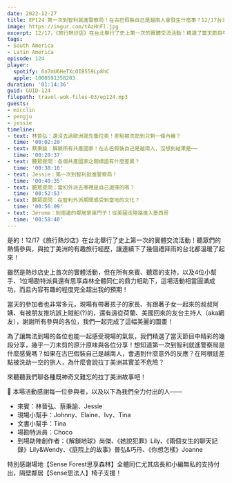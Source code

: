 ```yaml
---
date: 2022-12-27
title: EP124 第一次到智利就進警察局！在古巴假裝自己是越南人會發生什麼事？12/17台北場精華 ft. 林晉弘、蔡秉諭、Jessie
image: https://imgur.com/tAzHnFl.jpg
excerpt: 12/17，《旅行熱炒店》在台北舉行了史上第一次的實體交流活動！精選了當天節目中精彩的幾段分享，幾乎一刀未剪的原汁原味與各位分享！想知道第一次到智利就進警察局是什麼感覺嗎？如果在古巴假裝自己是越南人，會遇到什麼意外的反應？來聽聽我們聊各種既神奇又難忘的拉丁美洲故事吧！
tags:
- South America
- Latin America
episode: 124
player:
  spotify: 6n7mU6HeTXcOIB559Lp8hC
  apple: 1000591358203
duration: '01:14:36'
guid: GUID-124
filepath: travel-wok-files-03/ep124.mp3
guests:
- micclin
- pengju
- jessie
timeline:
- text: 林晉弘：還沒去過歐洲就先衝拉美！差點被洗劫到只剩一條內褲？
  time: '00:02:20'
- text: 蔡秉諭：解鎖所有共產國家！在古巴假裝自己是越南人，沒想到結果是⋯⋯
  time: '00:20:37'
- text: 聽眾提問：各個共產國家之間標語有什麼差異？
  time: '00:38:10'
- text: Jessie：第一次到智利就進警察局！
  time: '00:40:35'
- text: 聽眾提問：當初外派去哪裡是自己選擇的嗎？
  time: '00:52:53'
- text: 聽眾提問：在智利外派期間感受到當地的文化？
  time: '00:56:09'
- text: Jerome：到南邊的鄰居家串門子！從美國走陸路進入墨西哥
  time: '00:58:40'
---
```

是的！12/17《旅行熱炒店》在台北舉行了史上第一次的實體交流活動！聽眾們的熱情參與，與拉丁美洲的有趣旅行經歷，讓連續下了幾個禮拜雨的台北都溫暖了起來！

雖然是熱炒店史上首次的實體活動，但在所有來賓、聽眾的支持，以及4位小幫手、1位場勘特派員還有思享森林全體同仁的鼎力相助下，這場活動相當圓滿成功，而且內容有趣的程度完全超出我的預期！

當天的參加者也非常多元，現場有帶著孩子的家長、有跟著子女一起來的叔叔阿姨、有被朋友推坑誤上賊船(?)的，還有遠從荷蘭、美國回來的友台主持人（aka網友），謝謝所有參與的各位，我們一起完成了這幅美麗的圖畫！

為了讓無法到場的各位也能一起感受現場的氣氛，我們精選了當天節目中精彩的幾段分享，幾乎一刀未剪的原汁原味與各位分享！想知道第一次到智利就進警察局是什麼感覺嗎？如果在古巴假裝自己是越南人，會遇到什麼意外的反應？在阿根廷差點被洗劫一空的旅人，為什麼會說拉丁美洲其實並不危險？

來聽聽我們聊各種既神奇又難忘的拉丁美洲故事吧！

🫶 本場活動感謝每一位參與者，以及以下為我們全力付出的人——

* 來賓：林晉弘、蔡秉諭、Jessie
* 現場小幫手：Johnny、Elaine、Ivy、Tina
* 文書小幫手：Tina
* 場勘特派員：Choco
* 到場助陣創作者：《解鎖地球》尚傑、《她說犯罪》Lily、《兩個女生的聊天記錄》Lily&Wendy、《庭院上的故事》晉弘&巧丹、《你想怎樣》Joanne

特別感謝場地【Sense Forest思享森林】全體同仁尤其店長和小編無私的支持付出，隔壁鄰居【Sense思法人】椅子支援！
